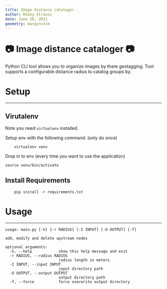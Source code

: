 ```yaml
---
title: Image distance cataloger
author: Mikey Strauss
date: June 20, 2021
geometry: margin=2cm
---
```


# 📷 Image distance cataloger 📷
Python CLI tool allows you to organize images by there geotagging.
Tool supports a configurable distance radius to catalog groups by.

# Setup
---

## Virutalenv
Note you need `virtualenv` installed.

Setup env with the following command. (only do once)
```
    virtualenv venv
```
Drop in to env (every time you want to use the application)
```
source venv/bin/activate
```

## Install Requirements
```
    pip install -r requirements.txt
```

# Usage
---
```
usage: main.py [-h] [-r RADIUS] [-I INPUT] [-O OUTPUT] [-f]

add, modify and delete upstream nodes

optional arguments:
  -h, --help            show this help message and exit
  -r RADIUS, --radius RADIUS
                        radius length in meters
  -I INPUT, --input INPUT
                        input directory path
  -O OUTPUT, --output OUTPUT
                        output directory path
  -f, --force           force overwrite output directory
```
